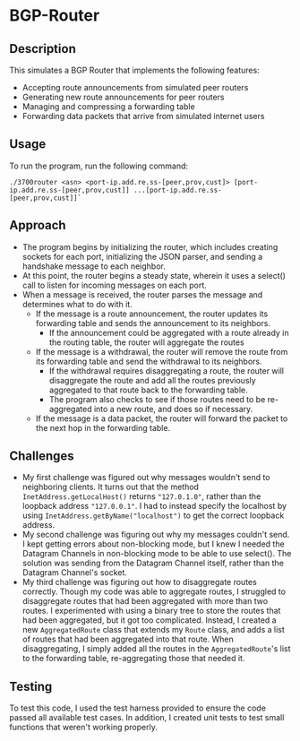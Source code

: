 # BGP-Router

## Description
This simulates a BGP Router that implements the following features:
* Accepting route announcements from simulated peer routers
* Generating new route announcements for peer routers
* Managing and compressing a forwarding table
* Forwarding data packets that arrive from simulated internet users

## Usage
To run the program, run the following command:

    ./3700router <asn> <port-ip.add.re.ss-[peer,prov,cust]> [port-ip.add.re.ss-[peer,prov,cust]] ...[port-ip.add.re.ss-[peer,prov,cust]]`


## Approach
* The program begins by initializing the router, which includes creating sockets for each port, initializing the JSON 
parser, and sending a handshake message to each neighbor. 
* At this point, the router begins a steady state, wherein it uses a select() call to listen for incoming messages on 
each port. 
* When a message is received, the router parses the message and determines what to do with it.
  * If the message is a route announcement, the router updates its forwarding table and sends the announcement to its
  neighbors.
    * If the announcement could be aggregated with a route already in the routing table, the router will aggregate the
      routes
  * If the message is a withdrawal, the router will remove the route from its forwarding table and send the withdrawal
    to its neighbors.
    * If the withdrawal requires disaggregating a route, the router will disaggregate the route and add all the routes 
      previously aggregated to that route back to the forwarding table.
    * The program also checks to see if those routes need to be re-aggregated into a new route, and does so if necessary.
  * If the message is a data packet, the router will forward the packet to the next hop in the forwarding table.

## Challenges
* My first challenge was figured out why messages wouldn't send to neighboring clients. It turns out that the method
`InetAddress.getLocalHost()` returns `"127.0.1.0"`, rather than the loopback address `"127.0.0.1"`. I had to instead specify
the localhost by using `InetAddress.getByName("localhost")` to get the correct loopback address.
* My second challenge was figuring out why my messages couldn't send. I kept getting errors about non-blocking mode, but
I knew I needed the Datagram Channels in non-blocking mode to be able to use select(). The solution was sending from the 
Datagram Channel itself, rather than the Datagram Channel's socket.
* My third challenge was figuring out how to disaggregate routes correctly. Though my code was able to aggregate routes,
I struggled to disaggregate routes that had been aggregated with more than two routes. I experimented with using a binary
tree to store the routes that had been aggregated, but it got too complicated. Instead, I created a new `AggregatedRoute`
class that extends my `Route` class, and adds a list of routes that had been aggregated into that route. When disaggregating,
I simply added all the routes in the `AggregatedRoute`'s list to the forwarding table, re-aggregating those that needed it.

## Testing
To test this code, I used the test harness provided to ensure
the code passed all available test cases. In addition, I created unit tests
to test small functions that weren't working properly.